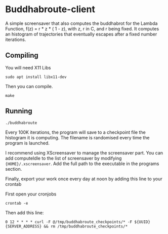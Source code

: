 # Buddhabroute-client
A simple screensaver that also computes the buddhabrot for the Lambda Function, f(z) = r * z * ( 1 - z), with z, r in C, and r being fixed. It computes an histogram of trajectories that eventually escapes after a fixed number iterations.


## Compiling
You will need X11 Libs
```
sudo apt install libx11-dev
```

Then you can compile.
```
make
```

## Running
```
./buddhabroute
```
Every 100K iterations, the program will save to a checkpoint file the histogram it is computing. The filename is randomised every time the program is launched.

I recommend using XScreensaver to manage the screensaver part. You can add computeIdle to the list of screensaver by modifying `{HOME}/.xscreensaver`. Add the full path to the executable in the programs section.


Finally, export your work once every day at noon by adding this line to your crontab

First open your cronjobs
```
crontab -e
```

Then add this line:
```
0 12 * * * * curl -F @/tmp/buddhabroute_checkpoints/* -F ${UUID}{SERVER_ADDRESS} && rm /tmp/buddhabroute_checkpoints/*
```
